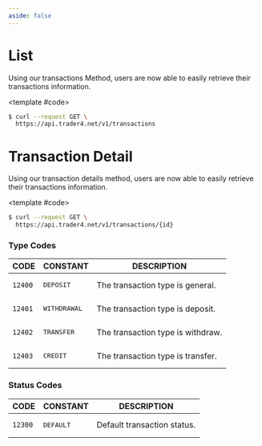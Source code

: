 ```yaml
---
aside: false
---
```


<!--@include: /partials/libraries.md-->

<CodeBox lang="Restful" method="GET" endpoint="/v1/transactions">

# List

Using our transactions Method, users are now able to easily retrieve their transactions information.

<!--@include: /partials/authorization.md-->

<template #code>

```bash
$ curl --request GET \
  https://api.trader4.net/v1/transactions
```

</template>

</CodeBox>

<Response jfile="response/azpays/transaction/list" >
<template #result>

- `id` <span>String</span> The ID of transactions.
- `type` <span>Integer</span> Type. Check out [Type Codes Table](#type-codes).
- `amount` <span>Float</span> Amount of transaction.
- `payee_description` <span>String</span> Payee description for the transaction.
- `payer_description` <span>String</span> Payer description for the transaction.
- `authority` <span>String</span> Authority.
- `trace_number` <span>String</span> Trace number.
- `currency` <span>String</span> The currency selected. Check out [ISO 4217](https://www.iso.org/iso-4217-currency-codes.html).
- `verified_at` <span>Datetime</span> Verified at. Check out [ISO 8601](https://www.iso.org/iso-8601-date-and-time-format.html).
- `status` <span>Integer</span> Status. Check out [Status Codes Table](#status-codes).
- `payer` <span>String</span> Payer name.
- `payee` <span>String</span> Payee name.
- `transactional` <span>JSON Object</span> Transactional object (Bulut, Bazaar, Subscription and etc.).
- `gateway` <span>JSON Object</span> Gateway. Check out [Gateway Info](https://docs.trader4.net/en/api/gateway/#gateway-details).
- `network` <span>JSON Object</span> Network. Check out [Network Info](https://docs.trader4.net/en/api/network/#network-details).

</template>
</Response>


<CodeBox lang="Restful" method="GET" endpoint="/v1/transactions/{id}">

# Transaction Detail

Using our transaction details method, users are now able to easily retrieve their transactions information.

<!--@include: /partials/authorization.md-->

<template #code>

```bash
$ curl --request GET \
  https://api.trader4.net/v1/transactions/{id}
```

</template>

</CodeBox>

<Response jfile="response/azpays/transaction/read" >
<template #result>

- `id` <span>String</span> The ID of transactions.
- `type` <span>Integer</span> Type. Check out [Type Codes Table](#type-codes).
- `amount` <span>Float</span> Amount of transaction.
- `payee_description` <span>String</span> Payee description for the transaction.
- `payer_description` <span>String</span> Payer description for the transaction.
- `authority` <span>String</span> Authority.
- `trace_number` <span>String</span> Trace number.
- `currency` <span>String</span> The currency selected. Check out [ISO 4217](https://www.iso.org/iso-4217-currency-codes.html).
- `verified_at` <span>Datetime</span> Verified at. Check out [ISO 8601](https://www.iso.org/iso-8601-date-and-time-format.html).
- `status` <span>Integer</span> Status. Check out [Status Codes Table](#status-codes).
- `payer` <span>String</span> Payer name.
- `payee` <span>String</span> Payee name.
- `transactional` <span>JSON Object</span> Transactional object (Bulut, Bazaar, Subscription and etc.).
- `gateway` <span>JSON Object</span> Gateway. Check out [Gateway Info](https://docs.trader4.net/en/api/gateway/#gateway-details).
- `network` <span>JSON Object</span> Network. Check out [Network Info](https://docs.trader4.net/en/api/network/#network-details).


</template>

</Response>


### Type Codes
| CODE               | CONSTANT                       | DESCRIPTION                                     |
|--------------------|--------------------------------|-------------------------------------------------|
| <code>12400</code> | <pre>DEPOSIT</pre>             | The transaction type is general.                |
| <code>12401</code> | <pre>WITHDRAWAL</pre>          | The transaction type is deposit.                |
| <code>12402</code> | <pre>TRANSFER</pre>            | The transaction type is withdraw.               |
| <code>12403</code> | <pre>CREDIT</pre>              | The transaction type is transfer.               |


### Status Codes
| CODE               | CONSTANT            | DESCRIPTION                                      |
|--------------------|---------------------|--------------------------------------------------|
| <code>12300</code> | <pre>DEFAULT</pre>  | Default transaction status.                      |
